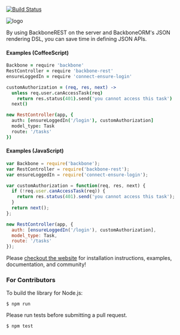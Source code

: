 [![Build Status](https://secure.travis-ci.org/vidigami/backbone-rest.png)](http://travis-ci.org/vidigami/backbone-rest)

![logo](https://github.com/vidigami/backbone-rest/raw/master/media/logo.png)

By using BackboneREST on the server and BackboneORM's JSON rendering DSL, you can save time in defining JSON APIs.

#### Examples (CoffeeScript)

```coffeescript
Backbone = require 'backbone'
RestController = require 'backbone-rest'
ensureLoggedIn = require 'connect-ensure-login'

customAuthorization = (req, res, next) ->
  unless req.user.canAccessTask(req)
    return res.status(401).send('you cannot access this task')
  next()

new RestController(app, {
  auth: [ensureLoggedIn('/login'), customAuthorization]
  model_type: Task
  route: '/tasks'
})
```

#### Examples (JavaScript)

```javascript
var Backbone = require('backbone');
var RestController = require('backbone-rest');
var ensureLoggedIn = require('connect-ensure-login');

var customAuthorization = function(req, res, next) {
  if (!req.user.canAccessTask(req)) {
    return res.status(401).send('you cannot access this task');
  }
  return next();
};

new RestController(app, {
  auth: [ensureLoggedIn('/login'), customAuthorization],
  model_type: Task,
  route: '/tasks'
});
```


Please [checkout the website](http://vidigami.github.io/backbone-orm/backbone-rest.html) for installation instructions, examples, documentation, and community!


### For Contributors

To build the library for Node.js:

```
$ npm run
```

Please run tests before submitting a pull request.

```
$ npm test
```
